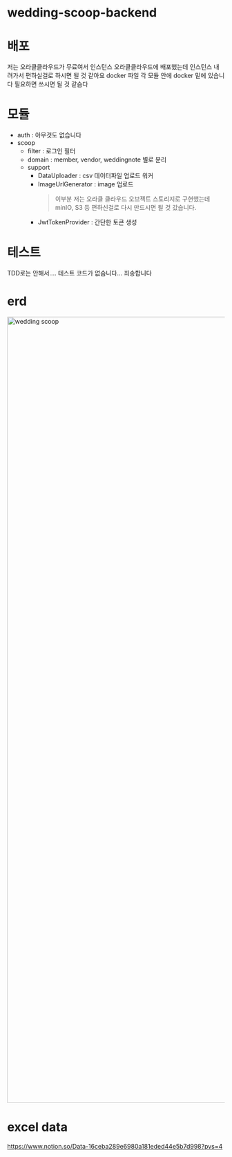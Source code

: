 # wedding-scoop-backend

# 배포
저는 오라클클라우드가 무료여서 인스턴스 오라클클라우드에 배포했는데 인스턴스 내려가서 편하실걸로 하시면 될 것 같아요
docker 파일 각 모듈 안에 docker 밑에 있습니다 필요하면 쓰시면 될 것 같슴다

# 모듈
- auth : 아무것도 없습니다
- scoop
  * filter : 로그인 필터
  * domain : member, vendor, weddingnote 별로 분리
  * support
    * DataUploader : csv 데이터파일 업로드 워커
    * ImageUrlGenerator : image 업로드
      > 이부분 저는 오라클 클라우드 오브젝트 스토리지로 구현했는데 minIO, S3 등 편하신걸로 다시 만드시면 될 것 갔습니다.
    * JwtTokenProvider : 간단한 토큰 생성

# 테스트
TDD로는 안해서.... 테스트 코드가 없슴니다... 죄송합니다

# erd
<img width="2440" height="1822" alt="wedding scoop" src="https://github.com/user-attachments/assets/144884ce-3ae5-48c4-b20d-be41075ffc13" />


# excel data

https://www.notion.so/Data-16ceba289e6980a181eded44e5b7d998?pvs=4
